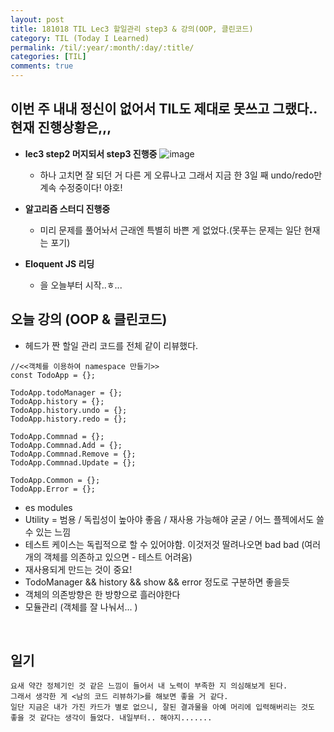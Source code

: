 ```yaml
---
layout: post
title: 181018 TIL Lec3 할일관리 step3 & 강의(OOP, 클린코드)
category: TIL (Today I Learned)
permalink: /til/:year/:month/:day/:title/
categories: [TIL]
comments: true
---
```


## 이번 주 내내 정신이 없어서 TIL도 제대로 못쓰고 그랬다.. 현재 진행상황은,,,

- **lec3 step2 머지되서 step3 진행중**
![image](https://user-images.githubusercontent.com/40848630/47156470-2e10c580-d322-11e8-80a3-ab417b17d5f5.png)
    * 하나 고치면 잘 되던 거 다른 게 오류나고 그래서 지금 한 3일 째 undo/redo만 계속 수정중이다! 야호! 

- **알고리즘 스터디 진행중**
    * 미리 문제를 풀어놔서 근래엔 특별히 바쁜 게 없었다.(못푸는 문제는 일단 현재는 포기)

- **Eloquent JS 리딩**
    * 을 오늘부터 시작..ㅎ... 


## 오늘 강의 (OOP & 클린코드)
- 헤드가 짠 할일 관리 코드를 전체 같이 리뷰했다. 

```
//<<객체를 이용하여 namespace 만들기>>
const TodoApp = {};

TodoApp.todoManager = {};
TodoApp.history = {};
TodoApp.history.undo = {};
TodoApp.history.redo = {};

TodoApp.Commnad = {};
TodoApp.Commnad.Add = {};
TodoApp.Commnad.Remove = {};
TodoApp.Commnad.Update = {};

TodoApp.Common = {};
TodoApp.Error = {};
```

- es modules
- Utility = 범용 / 독립성이 높아야 좋음 / 재사용 가능해야 굳굳 / 어느 플젝에서도 쓸 수 있는 느낌
- 테스트 케이스는 독립적으로 할 수 있어야함. 이것저것 딸려나오면 bad bad (여러개의 객체를 의존하고 있으면 - 테스트 어려움) 
- 재사용되게 만드는 것이 중요! 
- TodoManager && history && show && error 정도로 구분하면 좋을듯
- 객체의 의존방향은 한 방향으로 흘러야한다 
- 모듈관리 (객체를 잘 나눠서... )

<br>

## 일기
```
요새 약간 정체기인 것 같은 느낌이 들어서 내 노력이 부족한 지 의심해보게 된다.
그래서 생각한 게 <남의 코드 리뷰하기>를 해보면 좋을 거 같다. 
일단 지금은 내가 가진 카드가 별로 없으니, 잘된 결과물을 아예 머리에 입력해버리는 것도 좋을 것 같다는 생각이 들었다. 내일부터.. 해야지....... 
```


